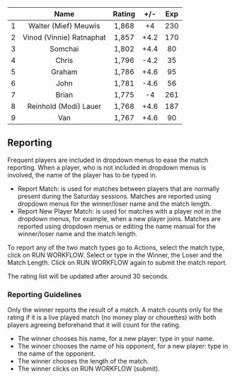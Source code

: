 | |Name|Rating|+/-|Exp|
|-|:--:|:----:|:-:|:-:|
|1|Walter (Mief) Meuwis|1,868|+4|230|
|2|Vinod (Vinnie) Ratnaphat|1,857|+4.2|170|
|3|Somchai|1,802|+4.4|80|
|4|Chris|1,796|-4.2|35|
|5|Graham|1,786|+4.6|95|
|6|John|1,781|-4.6|56|
|7|Brian|1,775|-4|261|
|8|Reinhold (Modi) Lauer|1,768|+4.6|187|
|9|Van|1,767|+4.6|90|

 

## Reporting

Frequent players are included in dropdown menus to ease the match reporting.
When a player, who is not included in dropdown menus is involved, the name of the player has to be typed in.

- Report Match:  is used for matches between players that are normally present during the Saturday sessions.
Matches are reported using dropdown menus for the winner/loser name and the match length.
- Report New Player Match:  is used for matches with a player not in the dropdown menus, for example, when a new player joins.
Matches are reported using dropdown menus or editing the name manual for the winner/loser name and the match length.

To report any of the two match types go to Actions, select the match type, click on RUN WORKFLOW.
Select or type in the Winner, the Loser and the Match Length.
Click on RUN WORKFLOW again to submit the match report.

The rating list will be updated after around 30 seconds.

### Reporting Guidelines

Only the winner reports the result of a match.
A match counts only for the rating if it is a live played match (no money play or chouettes)
with both players agreeing beforehand that it will count for the rating.

- The winner chooses his name, for a new player: type in your name.
- The winner chooses the name of his opponent, for a new player: type in the name of the opponent.
- The winner chooses the length of the match.
- The winner clicks on RUN WORKFLOW (submit).
